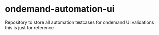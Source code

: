 # ondemand-automation-ui
Repository to store all automation testcases for ondemand UI validations
this is just for reference